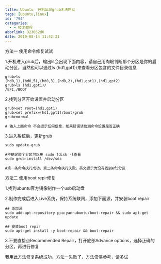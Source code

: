 ```yaml
---
title: Ubuntu  开机出现grub无法启动
tags: [ubuntu,linux]
id: '794'
categories:
  - - 技术教程
abbrlink: 323052d0
date: 2019-08-14 11:42:31
---
```


方法一 使用命令修复试试

1.开机进入grub后，输出ls会出现下面内容，请自己用肉眼判断那个分区是你的启动分区，当然也可以通过ls (hd1,gpt1)/来查看分区包含的文件目录信息

```
grub>ls
(hd0,1),(hd0,5),(hd0,3),(hd0,2),(hd1,gpt1),(hd1,gpt2)
grub>ls (hd1,gpt1)/
/EFI,/BOOT
```

2.找到分区开始设置并启动分区

```
grub>set root=(hd1,gpt1)
grub>set prefix=(hd1,gpt1)/boot/grub
grub>normal 

# 输入上面命令 不会提示任何信息，如果错误请检测命令设置是否正确
```

3.进入系统后，更新grub

```
sudo update-grub

#不确定那个分区可以用 sudo fdisk -l查看
sudo grub-install /dev/sda

#第一条命令执行成功，第二条命令执行失败，英文提示为没有找到efi分区
```

方法二 使用boot repir修复

1.找到ubuntu官方镜像制作一个usb启动盘

2.制作完成后进入Live系统，保持系统联网，添加下面源，并安装boot repair

```
## 添加源
sudo add-apt-repository ppa:yannubuntu/boot-repair && sudo apt-get update  

## 安装boot repir
sudo apt-get install -y boot-repair && boot-repair
```

3.不要直接点Recommended Repair，打开底部Advance options，选择正确的分区，再进行修复

我用此方法修复系统成功，方法一失败了，方法仅供参考，请多试